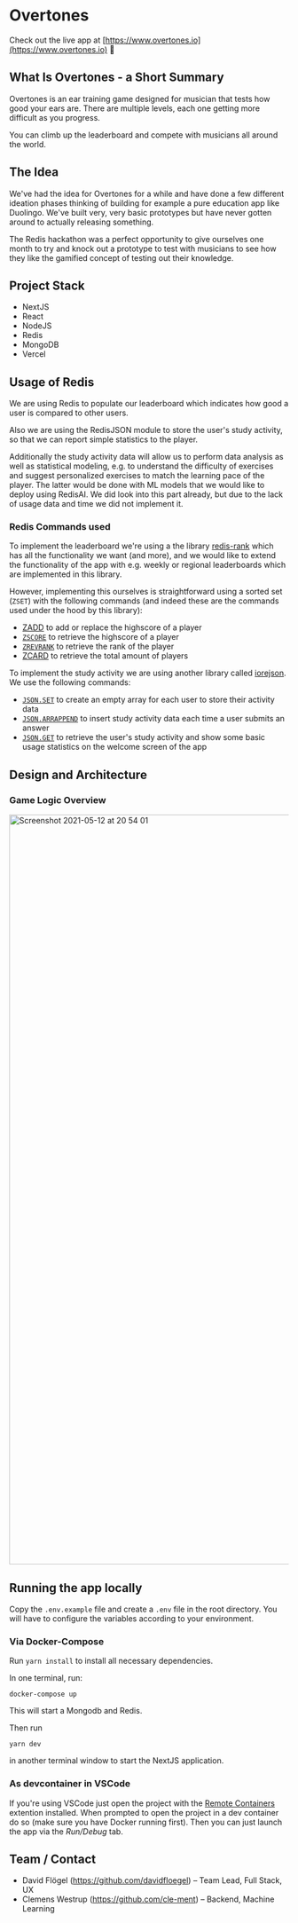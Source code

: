 # Overtones

Check out the live app at 
[https://www.overtones.io](https://www.overtones.io) 🚀 

## What Is Overtones - a Short Summary

Overtones is an ear training game designed for musician that tests how good your 
ears are. There are multiple levels, each one getting more difficult as you
progress. 

You can climb up the leaderboard and compete with musicians all around the 
world.

## The Idea

We've had the idea for Overtones for a while and have done a few different 
ideation phases thinking of building for example a pure education app like 
Duolingo. We've built very, very basic prototypes but have never gotten around 
to actually releasing something.

The Redis hackathon was a perfect opportunity to give ourselves one month to try
and knock out a prototype to test with musicians to see how they like the 
gamified concept of testing out their knowledge.

## Project Stack

- NextJS
- React
- NodeJS
- Redis
- MongoDB
- Vercel

## Usage of Redis

We are using Redis to populate our leaderboard which indicates how good a user 
is compared to other users. 

Also we are using the RedisJSON module to store the user's study activity, so 
that we can report simple statistics to the player. 

Additionally the study activity data will allow us to perform data analysis as 
well as statistical modeling, e.g. to understand the difficulty of exercises and
suggest personalized exercises to match the learning pace of the player. The 
latter would be done with ML models that we would like to deploy using RedisAI. 
We did look into this part already, but due to the lack of usage data and time 
we did not implement it.

### Redis Commands used

To implement the leaderboard we're using a the library 
[redis-rank](https://github.com/mlomb/redis-rank) which has all the 
functionality we want (and more), and we would like to extend the functionality
of the app with e.g. weekly or regional leaderboards which are implemented in 
this library. 

However, implementing this ourselves is straightforward using a sorted set 
(`ZSET`) with the following commands (and indeed these are the commands used 
under the hood by this library): 

- [ZADD](https://redis.io/commands/zadd) to add or replace the highscore of a 
  player
- [`ZSCORE`](https://redis.io/commands/zscore) to retrieve the highscore of a 
   player 
- [`ZREVRANK`](https://redis.io/commands/zrevrank) to retrieve the rank of the 
  player 
- [ZCARD](https://redis.io/commands/zcard) to retrieve the total amount of 
  players

To implement the study activity we are using another library called 
[iorejson](https://github.com/evanhuang8/iorejson). We use the following 
commands:

- [`JSON.SET`](https://oss.redislabs.com/redisjson/commands/#jsonset) to create
  an empty array for each user to store their activity data
- [`JSON.ARRAPPEND`](https://oss.redislabs.com/redisjson/commands/#jsonarrappend)
  to insert study activity data each time a user submits an answer
- [`JSON.GET`](`https://oss.redislabs.com/redisjson/commands/#jsonget`) to 
  retrieve the user's study activity and show some basic usage statistics on the 
  welcome screen of the app

## Design and Architecture 

### Game Logic Overview

<img width="1352" alt="Screenshot 2021-05-12 at 20 54 01" 
src="https://user-images.githubusercontent.com/13220692/118036211-34457200-b364-11eb-88dc-c7ae2cc18563.png">

## Running the app locally

Copy the `.env.example` file and create a `.env` file in the root directory. 
You will have to configure the variables according to your environment.

### Via Docker-Compose

Run `yarn install` to install all necessary dependencies.

In one terminal, run:
```
docker-compose up
```

This will start a Mongodb and Redis.

Then run
```
yarn dev
```

in another terminal window to start the NextJS application.

### As devcontainer in VSCode

If you're using VSCode just open the project with the 
[Remote Containers](https://marketplace.visualstudio.com/items?itemName=ms-vscode-remote.remote-containers)
extention installed. When prompted to open the project in a dev container do so 
(make sure you have Docker running first). Then you can just launch the app 
via the _Run/Debug_ tab.

## Team / Contact

- David Flögel (<https://github.com/davidfloegel>) – Team Lead, Full Stack, UX
- Clemens Westrup (<https://github.com/cle-ment>) – Backend, Machine Learning